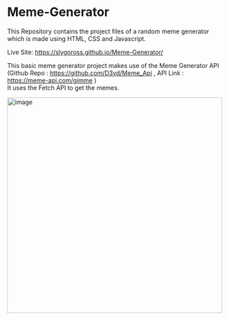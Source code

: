 # Meme-Generator
This Repository contains the project files of a random meme generator which is made using HTML, CSS and Javascript.

Live Site: https://slygoross.github.io/Meme-Generator/

This basic meme generator project makes use of the Meme Generator API (Github Repo : https://github.com/D3vd/Meme_Api , API Link : https://meme-api.com/gimme ) <br>
It uses the Fetch API to get the memes.

<img width="497" alt="image" src="https://github.com/Slygoross/Meme-Generator/assets/117942641/39f762af-27ee-4d23-8669-85113af17350">



